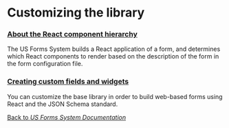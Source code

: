 # Customizing the library

### [About the React component hierarchy](about-the-react-component-hierarhcy.md)

The US Forms System builds a React application of a form, and determines which React components to render based on the description of the form in the form configuration file.

### [Creating custom fields and widgets](creating-custom-fields-and-widgets.md)

You can customize the base library in order to build web-based forms using React and the JSON Schema standard.

[Back to *US Forms System Documentation*](/docs/README.md)
